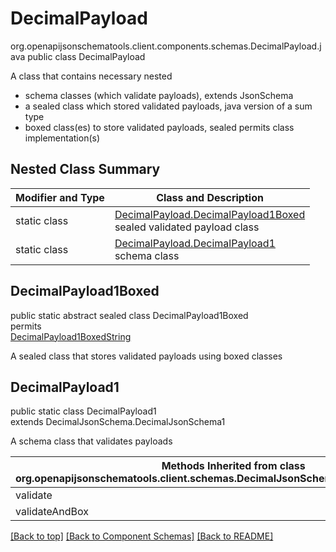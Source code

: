 # DecimalPayload
org.openapijsonschematools.client.components.schemas.DecimalPayload.java
public class DecimalPayload

A class that contains necessary nested
- schema classes (which validate payloads), extends JsonSchema
- a sealed class which stored validated payloads, java version of a sum type
- boxed class(es) to store validated payloads, sealed permits class implementation(s)

## Nested Class Summary
| Modifier and Type | Class and Description |
| ----------------- | ---------------------- |
| static class | [DecimalPayload.DecimalPayload1Boxed](#decimalpayload1boxed)<br> sealed validated payload class |
| static class | [DecimalPayload.DecimalPayload1](#decimalpayload1)<br> schema class |

## DecimalPayload1Boxed
public static abstract sealed class DecimalPayload1Boxed<br>
permits<br>
[DecimalPayload1BoxedString](#decimalpayload1boxedstring)

A sealed class that stores validated payloads using boxed classes

## DecimalPayload1
public static class DecimalPayload1<br>
extends DecimalJsonSchema.DecimalJsonSchema1

A schema class that validates payloads

| Methods Inherited from class org.openapijsonschematools.client.schemas.DecimalJsonSchema.DecimalJsonSchema1 |
| ------------------------------------------------------------------ |
| validate                                                           |
| validateAndBox                                                     |

[[Back to top]](#top) [[Back to Component Schemas]](../../../README.md#Component-Schemas) [[Back to README]](../../../README.md)
